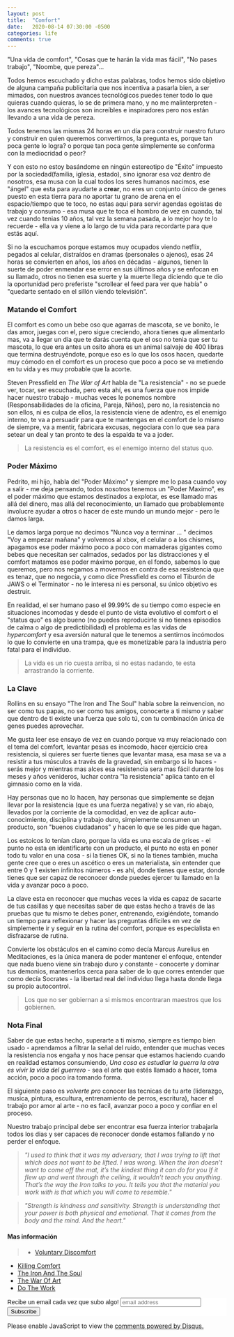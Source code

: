 ```yaml
---
layout: post
title:  "Comfort"
date:   2020-08-14 07:30:00 -0500
categories: life
comments: true
---
```

"Una vida de comfort", "Cosas que te harán la vida mas fácil", "No pases trabajo", "Noombe, que pereza"...

Todos hemos escuchado y dicho estas palabras, todos hemos sido objetivo de alguna campaña publicitaria que nos incentiva a pasarla bien, a ser mimados, con nuestros avances tecnológicos puedes tener todo lo que quieras cuando quieras, lo se de primera mano, y no me malinterpreten - los avances tecnológicos son increíbles e inspiradores pero nos están llevando a una vida de pereza.

Todos tenemos las mismas 24 horas en un día para construir nuestro futuro y construir en quien queremos convertirnos, la pregunta es, porque tan poca gente lo logra? o porque tan poca gente simplemente se conforma con la mediocridad o peor?

Y con esto no estoy basándome en ningún estereotipo de "Éxito" impuesto por la sociedad(familia, iglesia, estado), sino ignorar esa voz dentro de nosotros, esa musa con la cual todos los seres humanos nacimos, ese "ángel" que esta para ayudarte a **crear**, no eres un conjunto único de genes puesto en esta tierra para no aportar tu grano de arena en el espacio/tiempo que te toco, no estas aquí para servir agendas egoístas de trabajo y consumo - esa musa que te toca el hombro de vez en cuando, tal vez cuando tenias 10 años, tal vez la semana pasada, a lo mejor hoy te lo recuerde - ella va y viene a lo largo de tu vida para recordarte para que estás aquí.

Si no la escuchamos porque estamos muy ocupados viendo netflix, pegados al celular, distraídos en dramas (personales o ajenos), esas 24 horas se convierten en años, los años en décadas - algunos, tienen la suerte de poder enmendar ese error en sus últimos años y se enfocan en su llamado, otros no tienen esa suerte y la muerte llega diciendo que te dio la oportunidad pero preferiste "scrollear el feed para ver que había" o "quedarte sentado en el sillón viendo televisión".

### Matando el Comfort ###

El comfort es como un bebe oso que agarras de mascota, se ve bonito, le das amor, juegas con el, pero sigue creciendo, ahora tienes que alimentarlo mas, va a llegar un día que te darás cuenta que el oso no tenia que ser tu mascota, lo que era antes un osito ahora es un animal salvaje de 400 libras que termina destruyéndote, porque eso es lo que los osos hacen, quedarte muy cómodo en el comfort es un proceso que poco a poco se va metiendo en tu vida y es muy probable que la acorte.

Steven Pressfield en *The War of Art* habla de "La resistencia" - no se puede ver, tocar, ser escuchada, pero esta ahí, es una fuerza que nos impide hacer nuestro trabajo - muchas veces le ponemos nombre (Responsabilidades de la oficina, Pareja, Niños), pero no, la resistencia no son ellos, ni es culpa de ellos, la resistencia viene de adentro, es el enemigo interno, te va a persuadir para que te mantengas en el comfort de lo mismo de siempre, va a mentir, fabricara excusas, negociara con lo que sea para setear un deal y tan pronto te des la espalda te va a joder.

> La resistencia es el comfort, es el enemigo interno del status quo.

### Poder Máximo ###

Pedrito, mi hijo, habla del "Poder Máximo" y siempre me lo pasa cuando voy a salir - me deja pensando, todos nosotros tenemos un "Poder Maximo", es el poder máximo que estamos destinados a explotar, es ese llamado mas allá del dinero, mas allá del reconocimiento, un llamado que probablemente involucre ayudar a otros o hacer de este mundo un mundo mejor - pero le damos larga.

Le damos larga porque no decimos "Nunca voy a terminar ... " decimos "Voy a empezar mañana" y volvemos al xbox, el celular o a los chismes, apagamos ese poder máximo poco a poco con mamaderas gigantes como bebes que necesitan ser calmados, sedados por las distracciones y el comfort matamos ese poder máximo porque, en el fondo, sabemos lo que queremos, pero nos negamos a movernos en contra de esa resistencia que es tenaz, que no negocia, y como dice Pressfield es como el Tiburón de JAWS o el Terminator - no le interesa ni es personal, su único objetivo es destruir.

En realidad, el ser humano paso el 99.99% de su tiempo como especie en situaciones incomodas y desde el punto de vista evolutivo el comfort o el "status quo" es algo bueno (no puedes reproducirte si no tienes episodios de calma o algo de predictibilidad) el problema es las vidas de *hypercomfort* y esa aversión natural que le tenemos a sentirnos incómodos lo que lo convierte en una trampa, que es monetizable para la industria pero fatal para el individuo.

> La vida es un rio cuesta arriba, si no estas nadando, te esta arrastrando la corriente.

### La Clave ###

Rollins en su ensayo "The Iron and The Soul" habla sobre la reinvencion, no ser como tus papas, no ser como tus amigos, conocerte a ti mismo y saber que dentro de ti existe una fuerza que solo tú, con tu combinación única de genes puedes aprovechar.

Me gusta leer ese ensayo de vez en cuando porque va muy relacionado con el tema del comfort, levantar pesas es incomodo, hacer ejercicio crea resistencia, si quieres ser fuerte tienes que levantar masa, esa masa se va a resistir a tus músculos a través de la gravedad, sin embargo si lo haces - serás mejor y mientras mas alces esa resistencia sera mas fácil durante los meses y años venideros, luchar contra "la resistencia" aplica tanto en el gimnasio como en la vida.

Hay personas que no lo hacen, hay personas que simplemente se dejan llevar por la resistencia (que es una fuerza negativa) y se van, rio abajo, llevados por la corriente de la comodidad, en vez de aplicar auto-conocimiento, disciplina y trabajo duro, simplemente consumen un producto, son "buenos ciudadanos" y hacen lo que se les pide que hagan.

Los estoicos lo tenían claro, porque la vida es una escala de grises - el punto no esta en identificarte con un producto, el punto no esta en poner todo tu valor en una cosa - si la tienes OK, si no la tienes también, mucha gente cree que o eres un ascético o eres un materialista, sin entender que entre 0 y 1 existen infinitos números - es ahí, donde tienes que estar, donde tienes que ser capaz de reconocer donde puedes ejercer tu llamado en la vida y avanzar poco a poco.

La clave esta en reconocer que muchas veces la vida es capaz de sacarte de tus casillas y que necesitas saber de que estas hecho a través de las pruebas que tu mismo te debes poner, entrenando, exigiéndote, tomando un tiempo para reflexionar y hacer las preguntas difíciles en vez de simplemente ir y seguir en la rutina del comfort, porque es especialista en disfrazarse de rutina.

Convierte los obstáculos en el camino como decía Marcus Aurelius en Meditaciones, es la única manera de poder mantener el enfoque, entender que nada bueno viene sin trabajo duro y constante - conocerte y dominar tus demonios, mantenerlos cerca para saber de lo que corres entender que como decía Socrates - la libertad real del individuo llega hasta donde llega su propio autocontrol.

> Los que no ser gobiernan a si mismos encontraran maestros que los gobiernen.

### Nota Final ###

Saber de que estas hecho, superarte a ti mismo, siempre es tiempo bien usado - aprendamos a filtrar la señal del ruido, entender que muchas veces la resistencia nos engaña y nos hace pensar que estamos haciendo cuando en realidad estamos consumiendo, *Una cosa es estudiar la guerra la otra es vivir la vida del guerrero* - sea el arte que estés llamado a hacer, toma acción, poco a poco ira tomando forma.

El siguiente paso es *volverte pro* conocer las tecnicas de tu arte (liderazgo, musica, pintura, escultura, entrenamiento de perros, escritura), hacer el trabajo por amor al arte - no es facil, avanzar poco a poco y confiar en el proceso.

Nuestro trabajo principal debe ser encontrar esa fuerza interior trabajarla todos los dias y ser capaces de reconocer donde estamos fallando y no perder el enfoque.

>  *"I used to think that it was my adversary, that I was trying to lift that which does not want to be lifted. I was wrong. When the Iron doesn’t want to come off the mat, it’s the kindest thing it can do for you If it flew up and went through the ceiling, it wouldn’t teach you anything. That’s the way the Iron talks to you. It tells you that the material you work with is that which you will come to resemble."*

> *"Strength is kindness and sensitivity. Strength is understanding that your power is both physical and emotional. That it comes from the body and the mind. And the heart."*

#### Mas información ####
> + [Voluntary Discomfort](https://www.njlifehacks.com/voluntary-discomfort-the-stoic-practice-that-gets-you-comfortable-being-uncomfortable/)
+ [Killing Comfort](https://www.endofthreefitness.com/killing-comfort/)
+ [The Iron And The Soul](https://www.oldtimestrongman.com/articles/the-iron-by-henry-rollins/)
+ [The War Of Art](https://en.wikipedia.org/wiki/The_War_of_Art_(book))
+ [Do The Work](https://en.wikipedia.org/wiki/Do_the_Work)

<!-- Begin Mailchimp Signup Form -->
<link href="//cdn-images.mailchimp.com/embedcode/slim-10_7.css" rel="stylesheet" type="text/css">
<style type="text/css">
	#mc_embed_signup{background:#fff; clear:left; font:14px Helvetica,Arial,sans-serif; }
	/* Add your own Mailchimp form style overrides in your site stylesheet or in this style block.
	   We recommend moving this block and the preceding CSS link to the HEAD of your HTML file. */
</style>
<div id="mc_embed_signup">
<form action="https://github.us10.list-manage.com/subscribe/post?u=465a624eb72975d9946936fb4&amp;id=43ee4f7817" method="post" id="mc-embedded-subscribe-form" name="mc-embedded-subscribe-form" class="validate" target="_blank" novalidate>
    <div id="mc_embed_signup_scroll">
	<label for="mce-EMAIL">Recibe un email cada vez que subo algo! </label>
	<input type="email" value="" name="EMAIL" class="email" id="mce-EMAIL" placeholder="email address" required>
    <!-- real people should not fill this in and expect good things - do not remove this or risk form bot signups-->
    <div style="position: absolute; left: -5000px;" aria-hidden="true"><input type="text" name="b_465a624eb72975d9946936fb4_43ee4f7817" tabindex="-1" value=""></div>
    <div class="clear"><input type="submit" value="Subscribe" name="subscribe" id="mc-embedded-subscribe" class="button"></div>
    </div>
</form>
</div>

<!--End mc_embed_signup-->

<div id="disqus_thread"></div>
<script>

/**
*  RECOMMENDED CONFIGURATION VARIABLES: EDIT AND UNCOMMENT THE SECTION BELOW TO INSERT DYNAMIC VALUES FROM YOUR PLATFORM OR CMS.
*  LEARN WHY DEFINING THESE VARIABLES IS IMPORTANT: https://disqus.com/admin/universalcode/#configuration-variables*/
/*
var disqus_config = function () {
this.page.url = PAGE_URL;  // Replace PAGE_URL with your page's canonical URL variable
this.page.identifier = PAGE_IDENTIFIER; // Replace PAGE_IDENTIFIER with your page's unique identifier variable
};
*/
(function() { // DON'T EDIT BELOW THIS LINE
var d = document, s = d.createElement('script');
s.src = 'https://petesect18-github-io-notas.disqus.com/embed.js';
s.setAttribute('data-timestamp', +new Date());
(d.head || d.body).appendChild(s);
})();
</script>
<noscript>Please enable JavaScript to view the <a href="https://disqus.com/?ref_noscript">comments powered by Disqus.</a></noscript>

<script id="dsq-count-scr" src="//petesect18-github-io-notas.disqus.com/count.js" async></script>
